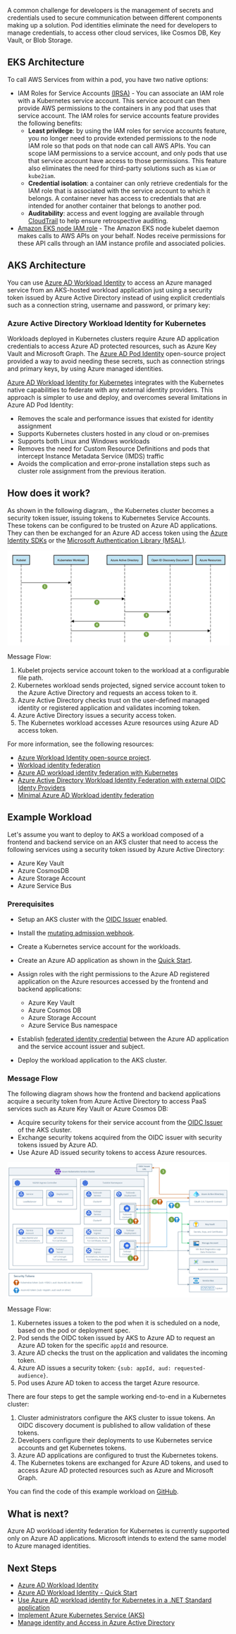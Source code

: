 A common challenge for developers is the management of secrets and credentials used to secure communication between different components making up a solution. Pod identities eliminate the need for developers to manage credentials, to access other cloud services, like Cosmos DB, Key Vault, or Blob Storage.

## EKS Architecture

To call AWS Services from within a pod, you have two native options:

- IAM Roles for Service Accounts [(IRSA)](https://docs.aws.amazon.com/eks/latest/userguide/iam-roles-for-service-accounts.html) - You can associate an IAM role with a Kubernetes service account. This service account can then provide AWS permissions to the containers in any pod that uses that service account.  The IAM roles for service accounts feature provides the following benefits:
  - **Least privilege**: by using the IAM roles for service accounts feature, you no longer need to provide extended permissions to the node IAM role so that pods on that node can call AWS APIs. You can scope IAM permissions to a service account, and only pods that use that service account have access to those permissions. This feature also eliminates the need for third-party solutions such as `kiam` or `kube2iam`.
  - **Credential isolation**: a container can only retrieve credentials for the IAM role that is associated with the service account to which it belongs. A container never has access to credentials that are intended for another container that belongs to another pod.
  - **Auditability**: access and event logging are available through [CloudTrail](https://docs.aws.amazon.com/awscloudtrail/latest/userguide/cloudtrail-user-guide.html?msclkid=001d22acb02911ec8c00d5b286e46997) to help ensure retrospective auditing.
- [Amazon EKS node IAM role](https://docs.aws.amazon.com/eks/latest/userguide/create-node-role.html) - The Amazon EKS node kubelet daemon makes calls to AWS APIs on your behalf. Nodes receive permissions for these API calls through an IAM instance profile and associated policies.

## AKS Architecture

You can use [Azure AD Workload Identity](https://azure.github.io/azure-workload-identity/docs/) to access an Azure managed service from an AKS-hosted workload application just using a security token issued by Azure Active Directory instead of using explicit credentials such as a connection string, username and password, or primary key:

### Azure Active Directory Workload Identity for Kubernetes

Workloads deployed in Kubernetes clusters require Azure AD application credentials to access Azure AD protected resources, such as Azure Key Vault and Microsoft Graph. The [Azure AD Pod Identity](https://github.com/Azure/aad-pod-identity) open-source project provided a way to avoid needing these secrets, such as connection strings and primary keys, by using Azure managed identities.

[Azure AD Workload Identity for Kubernetes](https://azure.github.io/azure-workload-identity/docs/introduction.html) integrates with the Kubernetes native capabilities to federate with any external identity providers. This approach is simpler to use and deploy, and overcomes several limitations in Azure AD Pod Identity:

- Removes the scale and performance issues that existed for identity assignment
- Supports Kubernetes clusters hosted in any cloud or on-premises
- Supports both Linux and Windows workloads
- Removes the need for Custom Resource Definitions and pods that intercept Instance Metadata Service (IMDS) traffic
- Avoids the complication and error-prone installation steps such as cluster role assignment from the previous iteration.

## How does it work?

As shown in the following diagram, , the Kubernetes cluster becomes a security token issuer, issuing tokens to Kubernetes Service Accounts. These tokens can be configured to be trusted on Azure AD applications. They can then be exchanged for an Azure AD access token using the [Azure Identity SDKs](/dotnet/api/overview/azure/identity-readme) or the [Microsoft Authentication Library (MSAL)](https://github.com/AzureAD/microsoft-authentication-library-for-dotnet).

![Simplified workflow for pod managed identity in Azure](./media/message-flow.png)

Message Flow:

1. Kubelet projects service account token to the workload at a configurable file path.
2. Kubernetes workload sends projected, signed service account token to the Azure Active Directory and requests an access token to it.
3. Azure Active Directory checks trust on the user-defined managed identity or registered application and validates incoming token.
4. Azure Active Directory issues a security access token.
5. The Kubernetes workload accesses Azure resources using Azure AD access token.

For more information, see the following resources:

- [Azure Workload Identity open-source project](https://azure.github.io/azure-workload-identity).
- [Workload identity federation](/azure/active-directory/develop/workload-identity-federation)
- [Azure AD workload identity federation with Kubernetes](https://blog.identitydigest.com/azuread-federate-k8s/)
- [Azure Active Directory Workload Identity Federation with external OIDC Identy Providers](https://arsenvlad.medium.com/azure-active-directory-workload-identity-federation-with-external-oidc-idp-4f06c9205a26)
- [Minimal Azure AD Workload identity federation](https://cookbook.geuer-pollmann.de/azure/workload-identity-federation)

## Example Workload

Let's assume you want to deploy to AKS a workload composed of a frontend and backend service on an AKS cluster that need to access the following services using a security token issued by Azure Active Directory:

- Azure Key Vault
- Azure CosmosDB
- Azure Storage Account
- Azure Service Bus

### Prerequisites

- Setup an AKS cluster with the [OIDC Issuer](https://docs.microsoft.com/en-us/azure/aks/cluster-configuration#oidc-issuer-preview) enabled.
- Install the [mutating admission webhook](https://azure.github.io/azure-workload-identity/docs/installation/mutating-admission-webhook.html).
- Create a Kubernetes service account for the workloads.
- Create an Azure AD application as shown in the [Quick Start](https://azure.github.io/azure-workload-identity/docs/quick-start.html).
- Assign roles with the right permissions to the Azure AD registered application on the Azure resources accessed by the frontend and backend applications:

  - Azure Key Vault
  - Azure Cosmos DB
  - Azure Storage Account
  - Azure Service Bus namespace

- Establish [federated identity credential](https://azure.github.io/azure-workload-identity/docs/quick-start.html) between the Azure AD application and the service account issuer and subject.
- Deploy the workload application to the AKS cluster.

### Message Flow

The following diagram shows how the frontend and backend applications acquire a security token from Azure Active Directory to access PaaS services such as Azure Key Vault or Azure Cosmos DB:

- Acquire security tokens for their service account from the [OIDC Issuer](https://docs.microsoft.com/en-us/azure/aks/cluster-configuration#oidc-issuer-preview) of the AKS cluster.
- Exchange security tokens acquired from the OIDC issuer with security tokens issued by Azure AD.
- Use Azure AD issued security tokens to access Azure resources.

![Example of an application that uses Azure AD Workload Identity](./media/azure-ad-workload-identity.png)

Message Flow:

1. Kubernetes issues a token to the pod when it is scheduled on a node, based on the pod or deployment spec.
2. Pod sends the OIDC token issued by AKS to Azure AD to request an Azure AD token for the specific `appId` and resource.
3. Azure AD checks the trust on the application and validates the incoming token.
4. Azure AD issues a security token: `{sub: appId, aud: requested-audience}`.
5. Pod uses Azure AD token to access the target Azure resource.

There are four steps to get the sample working end-to-end in a Kubernetes cluster:

1. Cluster administrators configure the AKS cluster to issue tokens. An OIDC discovery document is published to allow validation of these tokens.
2. Developers configure their deployments to use Kubernetes service accounts and get Kubernetes tokens.
3. Azure AD applications are configured to trust the Kubernetes tokens.
4. The Kubernetes tokens are exchanged for Azure AD tokens, and used to access Azure AD protected resources such as Azure and Microsoft Graph.

You can find the code of this example workload on [GitHub](https://github.com/azure-samples/azure-ad-workload-identity).

## What is next?

Azure AD workload identity federation for Kubernetes is currently supported only on Azure AD applications. Microsoft intends to extend the same model to Azure managed identities.

## Next Steps

- [Azure AD Workload Identity](https://azure.github.io/azure-workload-identity/docs/introduction.html)
- [Azure AD Workload Identity - Quick Start](https://azure.github.io/azure-workload-identity/docs/quick-start.html)
- [Use Azure AD workload identity for Kubernetes in a .NET Standard application](/samples/azure-samples/azure-ad-workload-identity/azure-ad-workload-identity/)
- [Implement Azure Kubernetes Service (AKS)](/learn/modules/implement-azure-kubernetes-service/)
- [Manage identity and Access in Azure Active Directory](/learn/paths/manage-identity-and-access/)